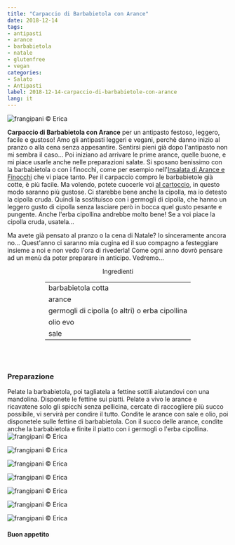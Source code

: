 ```yaml
---
title: "Carpaccio di Barbabietola con Arance"
date: 2018-12-14
tags:
- antipasti
- arance
- barbabietola
- natale
- glutenfree
- vegan
categories:
- Salato
- Antipasti
label: 2018-12-14-carpaccio-di-barbabietole-con-arance
lang: it
---
```

![](header.jpg "frangipani © Erica")

**Carpaccio di Barbabietola con Arance** per un antipasto festoso, leggero, facile e gustoso! Amo gli antipasti leggeri e vegani, perchè danno inizio al pranzo o alla cena senza appesantire. Sentirsi pieni già dopo l'antipasto non mi sembra il caso... Poi iniziano ad arrivare le prime arance, quelle buone, e mi piace usarle anche nelle preparazioni salate. Si sposano benissimo con la barbabietola o con i finocchi, come per esempio nell'<a href="https://frangipani.raiano.ch/2016-12-29-insalata-di-arance-e-finocchi/" target="_blank">Insalata di Arance e Finocchi</a> che vi piace tanto. Per il carpaccio compro le barbabietole già cotte, è più facile. Ma volendo, potete cuocerle voi <a href="https://frangipani.raiano.ch/2018-11-20-barbabietola-al-cartoccio-con-erbette-e-sale-grosso/" target="_blank">al cartoccio</a>, in questo modo saranno più gustose. Ci starebbe bene anche la cipolla, ma io detesto la cipolla cruda. Quindi la sostituisco con i germogli di cipolla, che hanno un leggero gusto di cipolla senza lasciare però in bocca quel gusto pesante e pungente. Anche l'erba cipollina andrebbe molto bene! Se a voi piace la cipolla cruda, usatela...

Ma avete già pensato al pranzo o la cena di Natale? Io sinceramente ancora no... Quest'anno ci saranno mia cugina ed il suo compagno a festeggiare insieme a noi e non vedo l'ora di rivederla! Come ogni anno dovrò pensare ad un menù da poter preparare in anticipo. Vedremo...

<div id="wrapper" style="text-align: center">
  <div id="yourdiv" style="display: inline-block;">
    <div class="ingredients" itemscope itemtype="http://schema.org/Recipe">
      <span itemprop="name" style="display:none;">Carpaccio di Barbabietola con Arance</span>
      <span itemprop="recipeCategory" style="display:none;">Salato</span>
      <img itemprop="image" style="display:none;" class="ignore-gallery-item" src="header.jpeg"/>
      <span itemprop="author" style="display:none;">Erica Raiano</span>
      <span itemprop="description" style="display:none;">Carpaccio di Barbabietola con Arance per un antipasto festoso, leggero, facile e gustoso!</span>
      <div class="ingredients-title">Ingredienti</div>
      <table>
        <tbody>
          </tr>
          <tr itemprop="recipeIngredient">
            <td>barbabietola cotta</td>
          </tr>
          <tr itemprop="recipeIngredient">
            <td>arance</td>
          </tr>
          <tr itemprop="recipeIngredient">
            <td>germogli di cipolla (o altri) o erba cipollina</td>
          </tr>
          <tr itemprop="recipeIngredient">
            <td>olio evo</td>
          </tr>
          <tr itemprop="recipeIngredient">
            <td>sale</td>
          </tr>
        </tbody>
      </table>
      <br></br>
    </div>
  </div>
</div>


<h3>
  <font color="grey">
    <i class="fa fa-cogs"></i>
  </font> Preparazione
</h3>

Pelate la barbabietola, poi tagliatela a fettine sottili aiutandovi con una mandolina. Disponete le fettine sui piatti. Pelate a vivo le arance e ricavatene solo gli spicchi senza pellicina, cercate di raccogliere più succo possibile, vi servirà per condire il tutto. Condite le arance con sale e olio, poi disponetele sulle fettine di barbabietola. Con il succo delle arance, condite anche la barbabietola e finite il piatto con i germogli o l'erba cipollina.
![](risultato1.jpg "frangipani © Erica")

![](risultato2.jpg "frangipani © Erica")

![](risultato3.jpg "frangipani © Erica")

![](risultato4.jpg "frangipani © Erica")

![](risultato5.jpg "frangipani © Erica")

![](risultato6.jpg "frangipani © Erica")

![](risultato7.jpg "frangipani © Erica")

<h4>Buon appetito
  <font color="red">
    <i class="fa fa-smile-o"></i>
  </font>
</h4>
